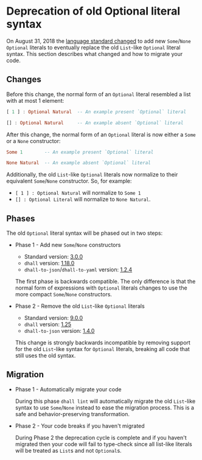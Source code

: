 # Deprecation of old Optional literal syntax

On August 31, 2018 the [language standard changed](https://github.com/dhall-lang/dhall-lang/pull/227) to add new `Some`/`None` `Optional` literals to eventually replace the old `List`-like `Optional` literal syntax.  This section describes what changed and how to migrate your code.

## Changes

Before this change, the normal form of an `Optional` literal resembled a list with at most 1 element:

```haskell
[ 1 ] : Optional Natural  -- An example present `Optional` literal

[] : Optional Natural     -- An example absent `Optional` literal
```

After this change, the normal form of an `Optional` literal is now either a `Some` or a `None` constructor:

```haskell
Some 1        -- An example present `Optional` literal

None Natural  -- An example absent `Optional` literal
```

Additionally, the old `List`-like `Optional` literals now normalize to their equivalent `Some`/`None` constructor.  So, for example:

* `[ 1 ] : Optional Natural` will normalize to `Some 1`
* `[] : Optional Literal` will normalize to `None Natural`.

## Phases

The old `Optional` literal syntax will be phased out in two steps:

* Phase 1 - Add new `Some`/`None` constructors

  * Standard version: [3.0.0](https://github.com/dhall-lang/dhall-lang/releases/tag/v3.0.0)
  * `dhall` version: [1.18.0](https://github.com/dhall-lang/dhall-haskell/releases/tag/1.18.0)
  * `dhall-to-json`/`dhall-to-yaml` version: [1.2.4](https://hackage.haskell.org/package/dhall-json-1.2.4)

  The first phase is backwards compatible.  The only difference is that the normal form of expressions with `Optional` literals changes to use the more compact `Some`/`None` constructors.

* Phase 2 - Remove the old `List`-like `Optional` literals

  * Standard version: [9.0.0](https://github.com/dhall-lang/dhall-lang/releases/tag/v9.0.0)
  * `dhall` version: [1.25](https://github.com/dhall-lang/dhall-haskell/releases/tag/1.25.0)
  * `dhall-to-json` version: [1.4.0](https://hackage.haskell.org/package/dhall-json-1.4.0)

  This change is strongly backwards incompatible by removing support for the old `List`-like syntax for `Optional` literals, breaking all code that still uses the old syntax.

## Migration

* Phase 1 - Automatically migrate your code

   During this phase `dhall lint` will automatically migrate the old `List`-like syntax to use `Some`/`None` instead to ease the migration process.  This is a safe and behavior-preserving transformation.

* Phase 2 - Your code breaks if you haven't migrated

  During Phase 2 the deprecation cycle is complete and if you haven't migrated then your code will fail to type-check since all list-like literals will be treated as `List`s and not `Optional`s.
